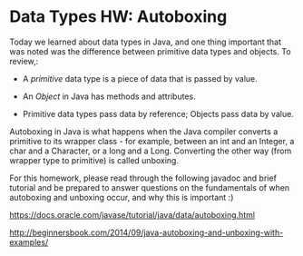 # Data Types HW: Autoboxing

Today we learned about data types in Java, and one thing important that was noted was the difference between primitive data types and objects. To review,:

* A _primitive_ data type is a piece of data that is passed by value. 

* An _Object_ in Java has methods and attributes.

* Primitive data types pass data by reference; Objects pass data by value.

Autoboxing in Java is what happens when the Java compiler converts a primitive to its wrapper class - for example, between an int and an Integer, a char and a Character, or a long and a Long. Converting the other way (from wrapper type to primitive) is called unboxing. 

For this homework, please read through the following javadoc and brief tutorial and be prepared to answer questions on the fundamentals of when autoboxing and unboxing occur, and why this is important :)

https://docs.oracle.com/javase/tutorial/java/data/autoboxing.html

http://beginnersbook.com/2014/09/java-autoboxing-and-unboxing-with-examples/
